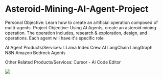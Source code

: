 # Asteroid-Mining-AI-Agent-Project
Personal Objective:
Learn how to create an artificial operation composed of multi-agents.
Project Objective:
Using AI Agents, create an asteroid mining operation. The operation includes, research & exploration, design, and operations. Each agent will have it's specific role

AI Agent Products/Services:
LLama Index
Crew AI
LangChain
LangGraph
N8N
Amazon Bedrock Agents

Other Related Products/Services:
Cursor - AI Code Editor



[![](https://mermaid.ink/img/pako:eNqllUFvmzAYhv-K5aoTk0gFTVoCh0lJoG3a0KRJTxs7WGDAK9jIdpRkSf77GE6rlCraVMPFfr_vffScYAtjlmDowbRgqzhHXIJnP6KgfgY_BkJizkgCQkIJzcC0whxJwuhP0Ol8Gxo-4TiWjH9VheHfFOx8LEhGd2BkzDj7VS-AEFGU4de1UbPmGwOKio2Q79JbI6AZobi1fGc84zinJCaIvhssjAVL5QpxDFrFg8ybsgBfwIRlREgSix0Yn5AbN7X7lpxKH9pyKp58lFOD-b_k5lhgxOO8VgvWVcGU6Q6EJ-TCpvbYklPptC2n4tlHOTV4OiEXUfXWi-fnYCE3BQYp4yBmtZ9octGEI5CSovDObm58x7JMITl7wd5Zt9s9nDsrksjcu6zWZlNuZkpBEXxtwq024U6bsNAgHHPGB07fGQXB8L84lmUdE-61CQ_ahIk2Ya5BOOaEB45rBYFrfcbkUZsw1SbMtAlPnyJAE5aYl4gk9b9h23wYoMxxiSPo1ccE8ZcIRnRf76GlZIsNjaEn-RKbkLNllkMvRYWob8sqQRL7BGUclW9pheh3xsrXSn2F3hauoWeZcAM9u-9eXPeuuo7r9Pu9a9vp7034uynYF5Z6bOeyZ7uus_8DVXoXcw?type=png)](https://mermaid.live/edit#pako:eNqllUFvmzAYhv-K5aoTk0gFTVoCh0lJoG3a0KRJTxs7WGDAK9jIdpRkSf77GE6rlCraVMPFfr_vffScYAtjlmDowbRgqzhHXIJnP6KgfgY_BkJizkgCQkIJzcC0whxJwuhP0Ol8Gxo-4TiWjH9VheHfFOx8LEhGd2BkzDj7VS-AEFGU4de1UbPmGwOKio2Q79JbI6AZobi1fGc84zinJCaIvhssjAVL5QpxDFrFg8ybsgBfwIRlREgSix0Yn5AbN7X7lpxKH9pyKp58lFOD-b_k5lhgxOO8VgvWVcGU6Q6EJ-TCpvbYklPptC2n4tlHOTV4OiEXUfXWi-fnYCE3BQYp4yBmtZ9octGEI5CSovDObm58x7JMITl7wd5Zt9s9nDsrksjcu6zWZlNuZkpBEXxtwq024U6bsNAgHHPGB07fGQXB8L84lmUdE-61CQ_ahIk2Ya5BOOaEB45rBYFrfcbkUZsw1SbMtAlPnyJAE5aYl4gk9b9h23wYoMxxiSPo1ccE8ZcIRnRf76GlZIsNjaEn-RKbkLNllkMvRYWob8sqQRL7BGUclW9pheh3xsrXSn2F3hauoWeZcAM9u-9eXPeuuo7r9Pu9a9vp7034uynYF5Z6bOeyZ7uus_8DVXoXcw)
